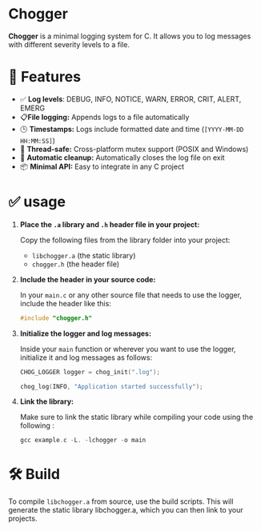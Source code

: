 # Chogger
**Chogger** is a minimal logging system for C. It allows you to log messages with different severity levels to a file.

# 🚀 Features
- ✅ **Log levels**: DEBUG, INFO, NOTICE, WARN, ERROR, CRIT, ALERT, EMERG
- 📋**File logging:** Appends logs to a file automatically
- 🕒 **Timestamps:** Logs include formatted date and time (`[YYYY-MM-DD HH:MM:SS]`)
- 🧵 **Thread-safe:** Cross-platform mutex support (POSIX and Windows)
- 🧹 **Automatic cleanup:** Automatically closes the log file on exit
- 📦 **Minimal API:** Easy to integrate in any C project

# ✅ usage
1. **Place the `.a` library and `.h` header file in your project:**

    Copy the following files from the library folder into your project:

    - `libchogger.a` (the static library)
    - `chogger.h` (the header file)

2. **Include the header in your source code:**

    In your `main.c` or any other source file that needs to use the logger, include the header like this:

    ```c
    #include "chogger.h"
    ```
    
3. **Initialize the logger and log messages:**

    Inside your `main` function or wherever you want to use the logger, initialize it and log messages as follows:

    ```c
    CHOG_LOGGER logger = chog_init(".log");

    chog_log(INFO, "Application started successfully");
    ```

4. **Link the library:**

    Make sure to link the static library while compiling your code using the following :

    ```c
    gcc example.c -L. -lchogger -o main
    ```

# 🛠️ Build
To compile `libchogger.a` from source, use the build scripts. This will generate the static library libchogger.a, which you can then link to your projects.